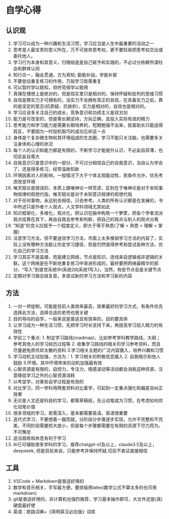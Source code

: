 # 自学心得

## 认识观

1. 学习可以成为一种兴趣和生活习惯，学习应当是人生中最重要的活动之一
2. 思考是人最宝贵的意义所在，万不可放弃思考权，更不要轻易把思考权交出或委托他人。
3. 学习行为本身和其意义，归根结底是自己赋予和实践的，不必过分依赖所谓社会和群体认同
4. 知行合一，融会贯通，方为真知; 勤能补拙，学能补智
5. 不要低估重复练习的作用，万般学习皆需重复
6. 可以暂时学以致知，但终究得学以致用
7. 真理在理想上是绝对的，但是现实里只是相对的，保持怀疑和批判的思维习惯
8. 自信是靠实力才可拥有的，没实力不会拥有真正的自信，在具备实力之前，靠的是坚定的意志(抗质疑，抗挫折)，实力是相对的，自信也是相对的。
9. 学习应该多关注自己的成长，竞争意识和功绩主义是双刃剑
10. 能力是可改变的，但是需长期坚持，方向正确，且投入实际有效的精力
11. 思考能力和学习能力是需要长期培养的，短期勉强不出来，拔苗助长只能适得其反，不要因为一时投机取巧的成功忘却这一点
12. 身体是个复杂微生物和其环境组成的生态圈，学习不能只关注脑，也需要多关注身体和心理的状况
13. 每个人的认识和能力都是有限的，不断学习才能提升认识，不必妄自菲薄，也切忌妄自尊大
14. 自我意识只是意识中的一部分，不可过分相信自己的自我意识，当自认为学会了，还是得多练习，经常温故知新
15. 环境因素对人的影响，一般情况下大于个体主观能动性，若条件允许，优先考虑改变环境
16. 唯天赋论是错误的，本质上跟唯神论一样荒谬，区别在于唯神论是对于未知事物规律的假想代指，唯天赋论是对于未知意识规律的假想代指
17. 对于任何事物，永远别去相信，只去参考。人类的所有认识都是在发展的，书中所述只是作者个人观点，人文学科领域尤其如此
18. 知识框架化，多维化，观点化，把认识在脑中构筑一个箩筐，把各个学者流派观点挂靠在其下，再由自我去参考和判断，把自己的观点与别人的观点分离
19. “知道”的含义应赋予一个程度定义，即大于等于熟悉(了解 < 熟悉 < 理解 < 掌握)
20. 注意学习方法，但不要迷信学习方法，市面上太多推销学习方法的内容了，实际上没有哪种方法能让你走学习捷径，但是仍然值得参考和尝试各种方法，优化自己的学习方法
21. 学习其实不是盖楼，而是建立网络，节点是知识，连线来自逻辑或非逻辑的关联。这个网络是在不断地重复练习中渐进形成的，最终要把网络最精华的部分，“写入”到直觉系统中(系统2向系统1写入)，当然，有些节点会是关键节点
22. 定期对学习做总结复盘，多尝试新的学习方法和学习新的内容

## 方法

1. 一对一师徒制，可能是目前人类效率最高，效果最好的学习方式，有条件优先选择此方法，选择合适的老师也很关键
2. 目的导向的自学，一般来说是普适且有效率的，目的要具体
3. 让学习成为一种生活习惯，先把学习时长坚持下来，再提高学习投入精力的有效性
4. 学前三个重点: 1. 制定学习路线(roadmap)，比如参考学科教学路线，大纲；参考其他人的学习经历过程等 2. 收集学习路线的相关的学习参考资料，而且尽量避免质优却太散的资料 3.学习相关主题的广泛内容摄入，培养兴趣和习惯
5. 学习动机主动加强，方法为：1. 学习相关的积极信息摄入 2. 自我暗示和他人鼓励 3.环境。其中环境带来的动机加强最有效
6. 心智资源是有限的，自控力，专注力，情感波动等活动都会消耗这种资源，注意降低学习之外的心智资源消耗
7. 以考促学，对某些自学过程是有效的
8. 对比学习，同一学科用两套资料对比着学，可起到一定重点强化和偏差自纠正效果
9. 无论是人文还是科技的学习，都需草稿纸，先让动笔成为习惯，在考虑如何优化动笔价值
10. 很多领域的学习，若需深入，基本都需要英语，英语很重要
11. 迭代式学习，不要想着一蹴而就，分阶段分步骤逐步实现，允许不完整和不完美，不同阶段需要抓大放小，但是每个步骤都需要在有限的资源下尽力而为，不可懈怠
12. 适当锻炼和休息有利于学习
13. AI已可辅助很多学科的学习，推荐chatgpt-o1及以上，claude3.5及以上，deepseek, 但是目前来说，只能参考并保持怀疑,切忌不查证直接相信

## 工具

1. VSCode + Markdown是普适好用的
2. 数学和音乐相关，手写最方便，要排版用latex(数学公式不算太多的也可用markdown)
3. git是普适好用的，非计算机也强烈推荐，学习基本操作即可，大文件还是(真)硬盘最好使
4. 英语：欧路词典+《简明英汉必应版》词库
